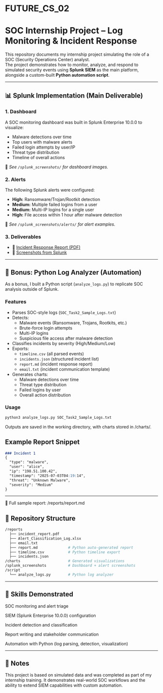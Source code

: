 # FUTURE_CS_02
# SOC Internship Project – Log Monitoring & Incident Response

This repository documents my internship project simulating the role of a SOC (Security Operations Center) analyst.  
The project demonstrates how to monitor, analyze, and respond to simulated security events using **Splunk SIEM** as the main platform, alongside a custom-built **Python automation script**.

---

## 📊 Splunk Implementation (Main Deliverable)

### 1. Dashboard
A SOC monitoring dashboard was built in Splunk Enterprise 10.0.0 to visualize:
- Malware detections over time
- Top users with malware alerts
- Failed login attempts by user/IP
- Threat type distribution
- Timeline of overall actions

📌 *See `/splunk_screenshots/` for dashboard images.*

### 2. Alerts
The following Splunk alerts were configured:
- **High:** Ransomware/Trojan/Rootkit detection  
- **Medium:** Multiple failed logins from a user  
- **Medium:** Multi-IP logins for a single user  
- **High:** File access within 1 hour after malware detection  

📌 *See `/splunk_screenshots/alerts/` for alert examples.*

### 3. Deliverables
- 📑 [Incident Response Report (PDF)](reports/Incident%20Response%20Report%20%E2%80%93%20SOC%20Internship%20Project.pdf)    
- 📸 [Screenshots from Splunk](/splunk_screenshots/)  

---

## 🐍 Bonus: Python Log Analyzer (Automation)

As a bonus, I built a Python script (`analyze_logs.py`) to replicate SOC analysis outside of Splunk.  

### Features
- Parses SOC-style logs (`SOC_Task2_Sample_Logs.txt`)  
- Detects:
  - Malware events (Ransomware, Trojans, Rootkits, etc.)  
  - Brute-force login attempts  
  - Multi-IP logins  
  - Suspicious file access after malware detection  
- Classifies incidents by severity (High/Medium/Low)  
- Exports:
  - `timeline.csv` (all parsed events)  
  - `incidents.json` (structured incident list)  
  - `report.md` (incident response report)  
  - `email.txt` (incident communication template)  
- Generates charts:
  - Malware detections over time  
  - Threat type distribution  
  - Failed logins by user  
  - Overall action distribution  

### Usage
```bash
python3 analyze_logs.py SOC_Task2_Sample_Logs.txt
```
Outputs are saved in the working directory, with charts stored in /charts/.

## Example Report Snippet
```markdown
### Incident 1
{
  "type": "malware",
  "user": "alice",
  "ip": "198.51.100.42",
  "timestamp": "2025-07-03T04:19:14",
  "threat": "Unknown Malware",
  "severity": "Medium"
}
```

---

📌 Full sample report: /reports/report.md

## 📂 Repository Structure
```bash
/reports
  ├── incident_report.pdf
  ├── Alert_Classification_Log.xlsx
  ├── email.txt
  ├── report.md              # Python auto-generated report
  ├── timeline.csv           # Python timeline export
  ├── incidents.json
/charts                      # Generated visualizations
/splunk_screenshots          # Dashboard + alert screenshots
/script
  └── analyze_logs.py        # Python log analyzer
```

---

## 🎯 Skills Demonstrated
SOC monitoring and alert triage

SIEM (Splunk Enterprise 10.0.0) configuration

Incident detection and classification

Report writing and stakeholder communication

Automation with Python (log parsing, detection, visualization)

---

## 📌 Notes
This project is based on simulated data and was completed as part of my internship training.
It demonstrates real-world SOC workflows and the ability to extend SIEM capabilities with custom automation.
